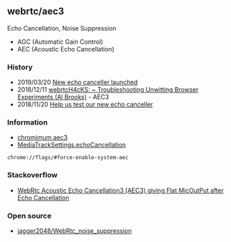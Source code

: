 ## webrtc/aec3
Echo Cancellation, Noise Suppression

- AGC (Automatic Gain Control)
- AEC (Acoustic Echo Cancellation)


### History
- 2019/03/20 [New echo canceller launched](https://groups.google.com/forum/#!topic/discuss-webrtc/BN7occsKDFg)
- 2018/12/11 [webrtcH4cKS: ~ Troubleshooting Unwitting Browser Experiments (Al Brooks)](https://webrtchacks.com/troubleshooting-unwitting-browser-experiments-al-brooks/) - AEC3
- 2018/11/20 [Help us test our new echo canceller](https://groups.google.com/forum/?utm_medium=email&utm_source=footer#!msg/discuss-webrtc/fYw3aNF7W78/ATppWHLNAQAJ)


### Information
- [chromimum aec3](https://chromium.googlesource.com/external/webrtc/+/3c1e558449309be965815e1bf/webrtc/modules/audio_processing/aec3)
- [MediaTrackSettings.echoCancellation](https://developer.mozilla.org/en-US/docs/Web/API/MediaTrackSettings/echoCancellation)

```
chrome://flags/#force-enable-system-aec
```


### Stackoverflow
- [WebRtc Acoustic Echo Cancellation3 (AEC3) giving Flat MicOutPut after Echo Cancellation](https://stackoverflow.com/questions/54717086/webrtc-acoustic-echo-cancellation3-aec3-giving-flat-micoutput-after-echo-cance)

### Open source
- [jagger2048/WebRtc_noise_suppression](https://github.com/jagger2048/WebRtc_noise_suppression)

